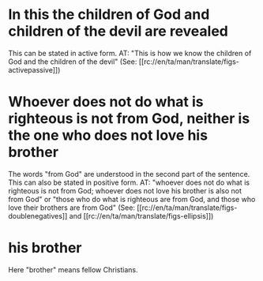 # In this the children of God and children of the devil are revealed

This can be stated in active form. AT: "This is how we know the children of God and the children of the devil" (See: [[rc://en/ta/man/translate/figs-activepassive]])

# Whoever does not do what is righteous is not from God, neither is the one who does not love his brother

The words "from God" are understood in the second part of the sentence. This can also be stated in positive form.  AT: "whoever does not do what is righteous is not from God; whoever does not love his brother is also not from God" or "those who do what is righteous are from God, and those who love their brothers are from God" (See: [[rc://en/ta/man/translate/figs-doublenegatives]] and [[rc://en/ta/man/translate/figs-ellipsis]])

# his brother

Here "brother" means fellow Christians.

